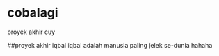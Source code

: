 # cobalagi
proyek akhir cuy

##proyek akhir iqbal
iqbal adalah manusia paling jelek se-dunia hahaha
